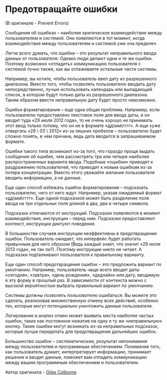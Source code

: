 # Предотвращайте ошибки
(В оригинале - Prevent Errors)

Сообщения об ошибках – наиболее критическое взаимодействие между пользователем и системой. Они появляются в тот момент, когда взаимодействие между пользователем и системой уже «на пределе».

Легче всего думать, что ошибки – это результат неправильного ввода данных от пользователя. Однако люди делают одни и те же ошибки. Поэтому возможно «отладить» коммуникацию пользователя с системой точно также, как вы отлаживаете остальные части системы.

Например, вы хотите, чтобы пользователь ввел дату из разрешенного диапазона. Вместо того, чтобы позволять пользователю вводить дату непосредственно, лучше использовать календарь или выпадающий список, в котором будут только даты из разрешенного диапазона. Таким образом ввести неправильную дату будет просто невозможно.

Ошибки форматирования – еще одна общая проблема. Например, если пользователю предоставлено текстовое поле для ввода даты, и он вводит туда «29 июля 2012 года», то не очень хорошо не принимать этот ввод только потому, что он не в формате «дд\мм\гггг». А еще хуже отвергать «29 \ 03 \ 2012» из-за лишних пробелов – пользователю будет сложно понять, в чем причина, ведь дата вводится в запрашиваемом формате.

Ошибки такого типа возникают из-за того, что гораздо проще выдать сообщение об ошибке, чем рассмотреть три или четыре наиболее распространенных варианта ввода. Подобные «ошибки» приводят к раздражению пользователей, что приводит к новым ошибкам из-за потери концентрации. Вместо этого уважайте желание пользователя вводить информацию, а не данные.

Еще один способ избежать ошибок форматирования – подсказать пользователю, чего от него ждут. Например, указав ожидаемый формат «дд\мм\гггг». Еще одной подсказкой может быть разделение поля ввода на три отдельных поля длиной в два, два и четыре символа.

Подсказки отличаются от инструкций. Подсказки появляются в момент взаимодействия, инструкции – перед ним. Подсказки предоставляют контекст, инструкции диктуют поведение.

В большинстве случаев инструкции неэффективны в предотвращении ошибок. Пользователь ожидает, что интерфейс будет работать привычным для него образом (Ведь каждый знает, что значит «29 июля 2012 года», не так ли?). Поэтому инструкции никто не читает. А подсказки подталкивают пользователя к правильному варианту.

Еще один способ предотвращения ошибок – это предложить вариант по умолчанию. Например, пользователь чаще всего вводит даты «сегодня», «завтра», «день рождения», «дедлайн» или дату, вводимую в эту форму в прошлый раз. В зависимости от контекста можно с высокой вероятностью выбрать правильный вариант по умолчанию.

Системы должны позволять пользователю ошибаться. Вы можете это сделать, реализовав множественную отмену всех действий, особенно тех, которые могут потенциально уничтожить данные пользователя.

Логирование и анализ отмен может выявить места наиболее частых ошибок, таких как постоянное нажатие на одну и ту же «неправильную» кнопку. Такие ошибки могут возникать из-за неправильных подсказок, которые лучше переделать для предотвращения дальнейших ошибок.

Большинство ошибок – систематические, результат непонимания между пользователем и программным обеспечением. Понимание того, как пользователь думает, интерпретирует информацию, принимает решения и вводит данные, поможет вам отладить коммуникацию между вашим программным обеспечением и пользователем.

Автор оригинала - [Giles Colborne](http://programmer.97things.oreilly.com/wiki/index.php/Giles_Colborne)